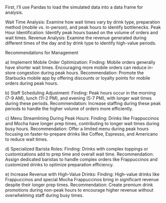 
First, I’ll use Pandas to load the simulated data into a data frame for analysis.
  
  
  
  Wait Time Analysis: Examine how wait times vary by drink type, preparation method (mobile vs. in-person), and peak hours to identify bottlenecks.
  Peak Hour Identification: Identify peak hours based on the volume of orders and wait times.
  Revenue Analysis: Examine the revenue generated during different times of the day and by drink type to identify high-value periods.



Recommendations for Management


a) Implement Mobile Order Optimization:
Finding: Mobile orders generally have shorter wait times. Encouraging more mobile orders can reduce in-store congestion during peak hours.
Recommendation: Promote the Starbucks mobile app by offering discounts or loyalty points for mobile orders during peak hours.



b) Staff Scheduling Adjustment:
Finding: Peak hours occur in the morning (7-9 AM), lunch (11-2 PM), and evening (5-7 PM), with longer wait times during these periods.
Recommendation: Increase staffing during these peak periods to handle the higher volume of orders more efficiently.


c) Menu Streamlining During Peak Hours:
Finding: Drinks like Frappuccinos and Mocha have longer prep times, contributing to longer wait times during busy hours.
Recommendation: Offer a limited menu during peak hours focusing on faster-to-prepare drinks like Coffee, Espresso, and Americano to reduce wait times.


d) Specialized Barista Roles:
Finding: Drinks with complex toppings or customizations add to prep time and overall wait time.
Recommendation: Assign dedicated baristas to handle complex orders like Frappuccinos and customized drinks to optimize preparation efficiency.


e) Increase Revenue with High-Value Drinks:
Finding: High-value drinks like Frappuccinos and special Mocha Frappuccinos bring in significant revenue despite their longer prep times.
Recommendation: Create premium drink promotions during non-peak hours to encourage higher revenue without overwhelming staff during busy times.

